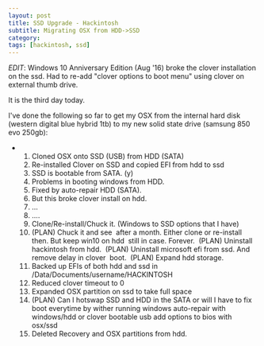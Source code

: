 ```yaml
---
layout: post
title: SSD Upgrade - Hackintosh
subtitle: Migrating OSX from HDD->SSD
category: 
tags: [hackintosh, ssd]
---
```


*EDIT*: Windows 10 Anniversary Edition (Aug '16) broke the clover installation on the ssd. Had to re-add "clover options to boot menu" using clover on external thumb drive.

It is the third day today. 

I've done the following so far to get my OSX from the internal hard disk (western digital blue hybrid 1tb) to my new solid state drive (samsung 850 evo 250gb):

- 1. Cloned OSX onto SSD (USB) from HDD (SATA)
  2. Re-installed Clover on SSD and copied EFI from hdd to ssd 
  3. SSD is bootable from SATA. (y)
  4. Problems in booting windows from HDD. 
  5. Fixed by auto-repair HDD (SATA).
  6. But this broke clover install on hdd.
  7. …
  8. ….
  9. Clone/Re-install/Chuck it. (Windows to SSD options that I have)
  10. (PLAN) Chuck it and see
      ​      after a month. Either clone or re-install then. But keep win10 on hdd
      ​      still in case. Forever.
      ​            (PLAN) Uninstall hackintosh from hdd. 
      ​            (PLAN) Uninstall microsoft efi from ssd. And remove delay in clover
      ​      boot.
      ​            (PLAN) Expand hdd storage.
  11. Backed up EFIs of both hdd and ssd in /Data/Documents/username/HACKINTOSH
  12. Reduced clover timeout to 0
  13. Expanded OSX partition on ssd to take full space
  14. (PLAN) Can I hotswap SSD and HDD in the SATA or will I have to fix boot everytime by wither running windows auto-repair with windows/hdd or clover bootable usb add options to bios with osx/ssd
  15. Deleted Recovery and OSX partitions from hdd.